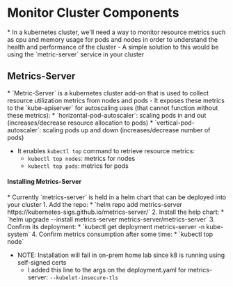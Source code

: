 <h1>Monitor Cluster Components</h1>
* In a kubernetes cluster, we'll need a way to monitor resource metrics such as cpu and memory usage for pods and nodes in order to understand the health and performance of the cluster
  - A simple solution to this would be using the `metric-server` service in your cluster

<h2>Metrics-Server</h2>
* `Metric-Server` is a kubernetes cluster add-on that is used to collect resource utilization metrics from nodes and pods
  - It exposes these metrics to the `kube-apiserver` for autoscaling uses (that cannot function without these metrics):
    * `horizontal-pod-autoscaler`: scaling pods in and out (increases/decrease resource allocation to pods)
    * `vertical-pod-autoscaler`: scaling pods up and down (increases/decrease number of pods)

  - It enables `kubectl top` command to retrieve resource metrics:
    * `kubectl top nodes`: metrics for nodes
    * `kubectl top pods`: metrics for pods

<h4>Installing Metrics-Server</h4>
* Currently `metrics-server` is held in a helm chart that can be deployed into your cluster
  1. Add the repo:
    * `helm repo add metrics-server https://kubernetes-sigs.github.io/metrics-server/`
  2. Install the help chart:
    * `helm upgrade --install metrics-server metrics-server/metrics-server`
  3. Confirm its deployment:
    * `kubectl get deployment metrics-server -n kube-system`
  4. Confirm metrics consumption after some time:
    * `kubectl top node`

* NOTE: Installation will fail in on-prem home lab since k8 is running using self-signed certs
  - I added this line to the args on the deployment.yaml for metrics-server: `--kubelet-insecure-tls`
